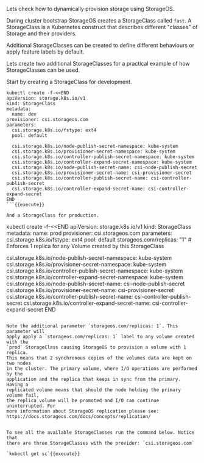 Lets check how to dynamically provision storage using
StorageOS.

During cluster bootstrap StorageOS creates a StorageClass called `fast`. A
StorageClass is a Kubernetes construct that describes different "classes" of
Storage and their providers.

Additional StorageClasses can be created to define different behaviours or apply
feature labels by default.

Lets create two additional StorageClasses for a practical example of how StorageClasses can be used.

Start by creating a StorageClass for development.

```
kubectl create -f-<<END
apiVersion: storage.k8s.io/v1
kind: StorageClass
metadata:
  name: dev
provisioner: csi.storageos.com
parameters:
  csi.storage.k8s.io/fstype: ext4
  pool: default

  csi.storage.k8s.io/node-publish-secret-namespace: kube-system
  csi.storage.k8s.io/provisioner-secret-namespace: kube-system
  csi.storage.k8s.io/controller-publish-secret-namespace: kube-system
  csi.storage.k8s.io/controller-expand-secret-namespace: kube-system
  csi.storage.k8s.io/node-publish-secret-name: csi-node-publish-secret
  csi.storage.k8s.io/provisioner-secret-name: csi-provisioner-secret
  csi.storage.k8s.io/controller-publish-secret-name: csi-controller-publish-secret
  csi.storage.k8s.io/controller-expand-secret-name: csi-controller-expand-secret
END
```{{execute}}

And a StorageClass for production. 

```
kubectl create -f-<<END
apiVersion: storage.k8s.io/v1
kind: StorageClass
metadata:
  name: prod
provisioner: csi.storageos.com
parameters:
  csi.storage.k8s.io/fstype: ext4
  pool: default
  storageos.com/replicas: "1" # Enforces 1 replica for any Volume created by this StorageClass

  csi.storage.k8s.io/node-publish-secret-namespace: kube-system
  csi.storage.k8s.io/provisioner-secret-namespace: kube-system
  csi.storage.k8s.io/controller-publish-secret-namespace: kube-system
  csi.storage.k8s.io/controller-expand-secret-namespace: kube-system
  csi.storage.k8s.io/node-publish-secret-name: csi-node-publish-secret
  csi.storage.k8s.io/provisioner-secret-name: csi-provisioner-secret
  csi.storage.k8s.io/controller-publish-secret-name: csi-controller-publish-secret
  csi.storage.k8s.io/controller-expand-secret-name: csi-controller-expand-secret
END
```{{execute}}

Note the additional parameter `storageos.com/replicas: 1`. This parameter will
apply apply a `storageos.com/replicas: 1` label to any volume created with the
`prod` StorageClass causing StorageOS to provision a volume with 1 replica.
This means that 2 synchronous copies of the volumes data are kept on two nodes
in the cluster. The primary volume, where I/O operations are performed by the
application and the replica that keeps in sync from the primary. Having a
replicated volume means that should the node holding the primary volume fail,
the replica volume will be promoted and I/O can continue uninterrupted. For
more information about StorageOS replication please see:
https://docs.storageos.com/docs/concepts/replication/


To see all the available StorageClasses run the command below. Notice that
there are three StorageClasses with the provider: `csi.storageos.com`

`kubectl get sc`{{execute}}
